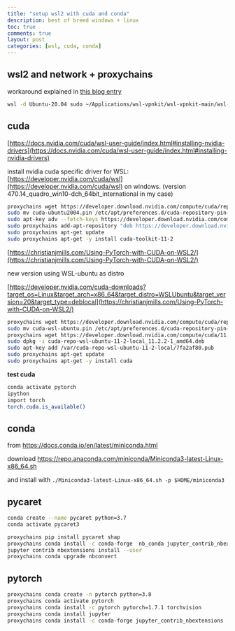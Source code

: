 ```yaml
---
title: "setup wsl2 with cuda and conda"
description: best of breed windows + linux
toc: true
comments: true
layout: post
categories: [wsl, cuda, conda]
---
```




## wsl2 and network + proxychains

workaround explained in [this blog entry](https://castorfou.github.io/guillaume_blog/blog/Windows10-fastai-wsl2-cuda.html#Workaround-network-issue-with-WSL2)

```bash
wsl -d Ubuntu-20.04 sudo ~/Applications/wsl-vpnkit/wsl-vpnkit-main/wsl-vpnkit
```



## cuda

[https://docs.nvidia.com/cuda/wsl-user-guide/index.html#installing-nvidia-drivers](https://docs.nvidia.com/cuda/wsl-user-guide/index.html#installing-nvidia-drivers)

install nvidia cuda specific driver for WSL: [https://developer.nvidia.com/cuda/wsl](https://developer.nvidia.com/cuda/wsl) on windows. (version 470.14_quadro_win10-dch_64bit_international in my case) 



```bash
proxychains wget https://developer.download.nvidia.com/compute/cuda/repos/ubuntu2004/x86_64/cuda-ubuntu2004.pin
sudo mv cuda-ubuntu2004.pin /etc/apt/preferences.d/cuda-repository-pin-600
sudo apt-key adv --fetch-keys https://developer.download.nvidia.com/compute/cuda/repos/ubuntu2004/x86_64/7fa2af80.pub
sudo proxychains add-apt-repository "deb https://developer.download.nvidia.com/compute/cuda/repos/ubuntu2004/x86_64/ /"
sudo proxychains apt-get update
sudo proxychains apt-get -y install cuda-toolkit-11-2
```



[https://christianjmills.com/Using-PyTorch-with-CUDA-on-WSL2/](https://christianjmills.com/Using-PyTorch-with-CUDA-on-WSL2/)

new version using WSL-ubuntu as distro

[https://developer.nvidia.com/cuda-downloads?target_os=Linux&target_arch=x86_64&target_distro=WSLUbuntu&target_version=20&target_type=deblocal](https://christianjmills.com/Using-PyTorch-with-CUDA-on-WSL2/)

```bash
proxychains wget https://developer.download.nvidia.com/compute/cuda/repos/wsl-ubuntu/x86_64/cuda-wsl-ubuntu.pin
sudo mv cuda-wsl-ubuntu.pin /etc/apt/preferences.d/cuda-repository-pin-600
proxychains wget https://developer.download.nvidia.com/compute/cuda/11.2.2/local_installers/cuda-repo-wsl-ubuntu-11-2-local_11.2.2-1_amd64.deb
sudo dpkg -i cuda-repo-wsl-ubuntu-11-2-local_11.2.2-1_amd64.deb
sudo apt-key add /var/cuda-repo-wsl-ubuntu-11-2-local/7fa2af80.pub
sudo proxychains apt-get update
sudo proxychains apt-get -y install cuda
```



**test cuda**

```bash
conda activate pytorch
ipython
import torch
torch.cuda.is_available()
```





## conda

from https://docs.conda.io/en/latest/miniconda.html

download https://repo.anaconda.com/miniconda/Miniconda3-latest-Linux-x86_64.sh

and install with `./Miniconda3-latest-Linux-x86_64.sh -p $HOME/miniconda3`



## pycaret

```bash
conda create --name pycaret python=3.7
conda activate pycaret3

proxychains pip install pycaret shap
proxychains conda install -c conda-forge  nb_conda jupyter_contrib_nbextensions fire pyfiglet openpyxl
jupyter contrib nbextensions install --user
proxychains conda upgrade nbconvert

```



## pytorch

```bash
proxychains conda create -n pytorch python=3.8
proxychains conda activate pytorch
proxychains conda install -c pytorch pytorch=1.7.1 torchvision
proxychains conda install jupyter
proxychains conda install -c conda-forge jupyter_contrib_nbextensions
```


